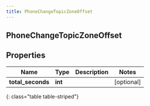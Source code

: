 ```yaml
---
title: PhoneChangeTopicZoneOffset
---
```

## PhoneChangeTopicZoneOffset

## Properties

|Name | Type | Description | Notes|
|------------ | ------------- | ------------- | -------------|
| **total_seconds** | **int** |  | [optional] |
{: class="table table-striped"}


